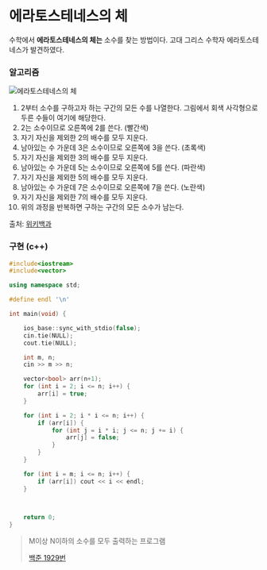 # 에라토스테네스의 체

수학에서 **에라토스테네스의 체는** 소수를 찾는 방법이다. 고대 그리스 수학자 에라토스테네스가 발견하였다.



### 알고리즘

![에라토스테네스의 체](https://commons.wikimedia.org/wiki/File:Sieve_of_Eratosthenes_animation.gif)

1. 2부터 소수를 구하고자 하는 구간의 모든 수를 나열한다. 그림에서 회색 사각형으로 두른 수들이 여기에 해당한다.
2. 2는 소수이므로 오른쪽에 2를 쓴다. (빨간색)
3. 자기 자신을 제외한 2의 배수를 모두 지운다.
4. 남아있는 수 가운데 3은 소수이므로 오른쪽에 3을 쓴다. (초록색)
5. 자기 자신을 제외한 3의 배수를 모두 지운다.
6. 남아있는 수 가운데 5는 소수이므로 오른쪽에 5를 쓴다. (파란색)
7. 자기 자신을 제외한 5의 배수를 모두 지운다.
8. 남아있는 수 가운데 7은 소수이므로 오른쪽에 7을 쓴다. (노란색)
9. 자기 자신을 제외한 7의 배수를 모두 지운다.
10. 위의 과정을 반복하면 구하는 구간의 모든 소수가 남는다.



출처: [위키백과](https://ko.wikipedia.org/wiki/%EC%97%90%EB%9D%BC%ED%86%A0%EC%8A%A4%ED%85%8C%EB%84%A4%EC%8A%A4%EC%9D%98_%EC%B2%B4)



### 구현 (c++)

```c++
#include<iostream>
#include<vector>

using namespace std;

#define endl '\n'

int main(void) {

	ios_base::sync_with_stdio(false);
	cin.tie(NULL);
	cout.tie(NULL);

	int m, n;
	cin >> m >> n;

	vector<bool> arr(n+1);
	for (int i = 2; i <= n; i++) {
		arr[i] = true;
	}

	for (int i = 2; i * i <= n; i++) {
		if (arr[i]) {
			for (int j = i * i; j <= n; j += i) {
				arr[j] = false;
			}
		}
	}

	for (int i = m; i <= n; i++) {
		if (arr[i]) cout << i << endl;
	}
	


	return 0;
}
```

> M이상 N이하의 소수를 모두 출력하는 프로그램
>
> [백준 1929번](https://www.acmicpc.net/problem/1929)